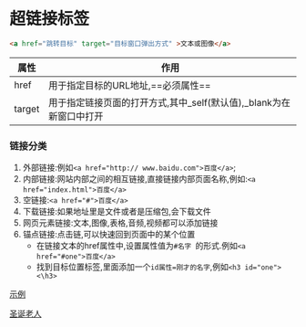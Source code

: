 # 超链接标签

````html
<a href="跳转目标" target="目标窗口弹出方式" >文本或图像</a>
````
|属性|作用|
|---|---|
|href|用于指定目标的URL地址,==必须属性==|
|target|用于指定链接页面的打开方式,其中_self(默认值),_blank为在新窗口中打开

### 链接分类
1. 外部链接:例如``<a href="http:// www.baidu.com">百度</a>``;
2. 内部链接:网站内部之间的相互链接,直接链接内部页面名称,例如:``<a href="index.html">百度</a>``
3. 空链接:``<a href="#">百度</a>``
4. 下载链接:如果地址里是文件或者是压缩包,会下载文件
5. 网页元素链接:文本,图像,表格,音频,视频都可以添加链接
6. 锚点链接:点击链,可以快速回到页面中的某个位置
   * 在链接文本的href属性中,设置属性值为``#名字 ``的形式.例如``<a href="#one">百度</a>``
   * 找到目标位置标签,里面添加一个``id属性=刚才的名字``,例如``<h3 id="one"><\h3>``


  [示例](E:/Code/WEB/html/标签/20210312213_贾清冉/html5标签/图片标签.html)


  [圣诞老人](E:/Code/WEB/html/标签/综合案例/index.html)